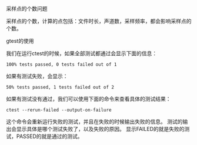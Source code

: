 ﻿采样点的个数问题

采样点的个数，计算的点包括：文件时长，声道数，采样频率，都会影响采样点的个数。

gtest的使用

我们在运行ctest的时候，如果全部测试都通过会显示下面的信息：
```shell
100% tests passed, 0 tests failed out of 1
```
如果有测试失败，会显示：
```shell
50% tests passed, 1 tests failed out of 2
```
如果有测试没有通过，我们可以使用下面的命令来查看具体的测试结果：
```shell
ctest --rerun-failed --output-on-failure
```
这个命令会重新运行失败的测试，并且在失败的时候输出失败的信息。
测试的输出会显示具体是哪个测试失败了，以及失败的原因。
显示FAILED的就是失败的测试，PASSED的就是通过的测试。